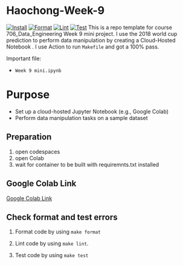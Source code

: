 # Haochong-Week-9 
[![Install](https://github.com/nogibjj/Haochong-Week-9/actions/workflows/install.yml/badge.svg)](https://github.com/nogibjj/Haochong-Week-9/actions/workflows/install.yml)
[![Format](https://github.com/nogibjj/Haochong-Week-9/actions/workflows/format.yml/badge.svg)](https://github.com/nogibjj/Haochong-Week-9/actions/workflows/format.yml)
[![Lint](https://github.com/nogibjj/Haochong-Week-9/actions/workflows/lint.yml/badge.svg)](https://github.com/nogibjj/Haochong-Week-9/actions/workflows/lint.yml)
[![Test](https://github.com/nogibjj/Haochong-Week-9/actions/workflows/test.yml/badge.svg)](https://github.com/nogibjj/Haochong-Week-9/actions/workflows/test.yml)
This is a repo template for course 706_Data_Engineering Week 9 mini project. I use the 2018 world cup prediction to perform data manipulation by creating a Cloud-Hosted Notebook . I use Action to run `Makefile` and got a 100% pass. 

Important file:
* `Week 9 mini.ipynb`

# Purpose
- Set up a cloud-hosted Jupyter Notebook (e.g., Google Colab)
- Perform data manipulation tasks on a sample dataset


## Preparation 
1. open codespaces 
2. open Colab
3. wait for container to be built with requiremnts.txt installed

## Google Colab Link
[Google Colab Link](https://colab.research.google.com/github/nogibjj/Haochong-Week-9/blob/main/Week%209%20mini.ipynb)

## Check format and test errors
1. Format code by using `make format`

2. Lint code  by using `make lint`. 

3. Test code by using `make test`






